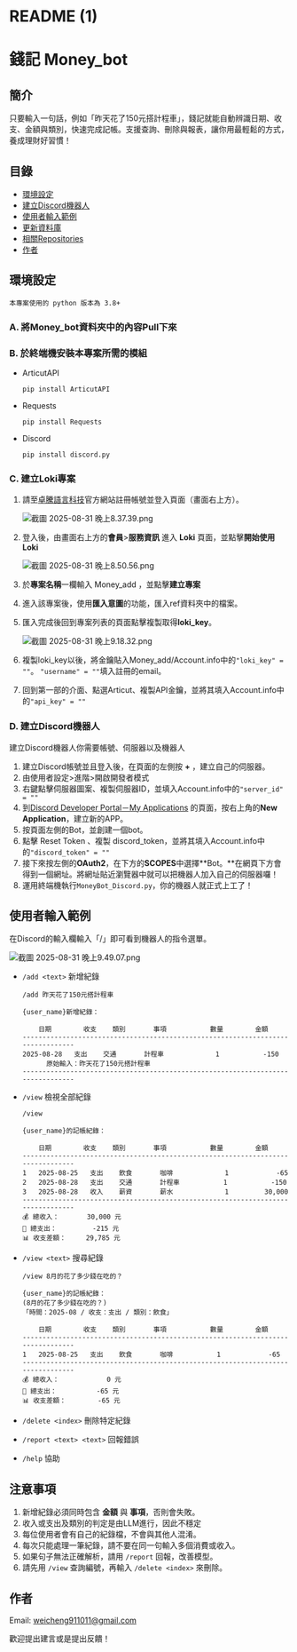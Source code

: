 # README (1)

# 錢記 Money_bot

## 簡介

只要輸入一句話，例如「昨天花了150元搭計程車」，錢記就能自動辨識日期、收支、金額與類別，快速完成記帳。支援查詢、刪除與報表，讓你用最輕鬆的方式，養成理財好習慣！

## 目錄

- [環境設定](about:blank#%E7%92%B0%E5%A2%83%E8%A8%AD%E5%AE%9A)
- [建立Discord機器人](about:blank#%E5%BB%BA%E7%AB%8BDiscord%E6%A9%9F%E5%99%A8%E4%BA%BA)
- [使用者輸入範例](about:blank#%E4%BD%BF%E7%94%A8%E8%80%85%E8%BC%B8%E5%85%A5%E7%AF%84%E4%BE%8B)
- [更新資料庫](about:blank#%E6%9B%B4%E6%96%B0%E8%B3%87%E6%96%99%E5%BA%AB)
- [相關Repositories](about:blank#%E7%9B%B8%E9%97%9CRepositories)
- [作者](about:blank#%E4%BD%9C%E8%80%85)

## 環境設定

```
本專案使用的 python 版本為 3.8+
```

### A.  將Money_bot資料夾中的內容Pull下來

### B. 於終端機安裝本專案所需的模組

- ArticutAPI
    
    ```
    pip install ArticutAPI
    ```
    
- Requests
    
    ```
    pip install Requests
    ```
    
- Discord
    
    
    ```
    pip install discord.py
    ```
    

### C. 建立Loki專案

1. 請至[卓騰語言科技](https://api.droidtown.co/)官方網站註冊帳號並登入頁面（畫面右上方）。
    
    ![截圖 2025-08-31 晚上8.37.39.png](README%20(1)%202606406ac93280388ce2edea3e9b60d0/%E6%88%AA%E5%9C%96_2025-08-31_%E6%99%9A%E4%B8%8A8.37.39.png)
    
2. 登入後，由畫面右上方的**會員**>**服務資訊** 進入 **Loki** 頁面，並點擊**開始使用Loki**
    
    ![截圖 2025-08-31 晚上8.50.56.png](README%20(1)%202606406ac93280388ce2edea3e9b60d0/%E6%88%AA%E5%9C%96_2025-08-31_%E6%99%9A%E4%B8%8A8.50.56.png)
    
3. 於**專案名稱**一欄輸入 Money_add ，並點擊**建立專案**
4. 進入該專案後，使用**匯入意圖**的功能，匯入ref資料夾中的檔案。
5. 匯入完成後回到專案列表的頁面點擊複製取得**loki_key**。
    
    ![截圖 2025-08-31 晚上9.18.32.png](README%20(1)%202606406ac93280388ce2edea3e9b60d0/%E6%88%AA%E5%9C%96_2025-08-31_%E6%99%9A%E4%B8%8A9.18.32.png)
    
6. 複製loki_key以後，將金鑰貼入Money_add/Account.info中的`"loki_key" = ""`。
`"username" = ""`填入註冊的email。
7. 回到第一部的介面、點選Articut、複製API金鑰，並將其填入Account.info中的`"api_key" = ""`

### D. 建立Discord機器人

建立Discord機器人你需要帳號、伺服器以及機器人

1. 建立Discord帳號並且登入後，在頁面的左側按 **+** ，建立自己的伺服器。
2. 由使用者設定>進階>開啟開發者模式
3. 右鍵點擊伺服器圖案、複製伺服器ID，並填入Account.info中的`"server_id" = ""`
4. 到[Discord Developer Portal－My Applications](https://discord.com/developers/applications) 的頁面，按右上角的**New Application**，建立新的APP。
5. 按頁面左側的Bot，並創建一個bot。
6. 點擊 Reset Token 、複製 discord_token，並將其填入Account.info中的`"discord_token" = ""`
7. 接下來按左側的**OAuth2**，在下方的**SCOPES**中選擇**Bot。**在網頁下方會得到一個網址。將網址貼近瀏覽器中就可以把機器人加入自己的伺服器囉！
8. 運用終端機執行`MoneyBot_Discord.py`，你的機器人就正式上工了！

## 使用者輸入範例

在Discord的輸入欄輸入「/」即可看到機器人的指令選單。

![截圖 2025-08-31 晚上9.49.07.png](README%20(1)%202606406ac93280388ce2edea3e9b60d0/%E6%88%AA%E5%9C%96_2025-08-31_%E6%99%9A%E4%B8%8A9.49.07.png)

- `/add <text>` 新增紀錄
    
    ```
    /add 昨天花了150元搭計程車
    ```
    
    ```
    {user_name}新增紀錄：
    
        日期        收支    類別       事項           數量        金額
    --------------------------------------------------------------------------------
    2025-08-28   支出    交通       計程車             1           -150
          原始輸入：昨天花了150元搭計程車
    --------------------------------------------------------------------------------
    ```
    
- `/view` 檢視全部紀錄
    
    ```
    /view
    ```
    
    ```
    {user_name}的記帳紀錄：
    
        日期        收支    類別       事項           數量        金額
    --------------------------------------------------------------------------------
    1   2025-08-25   支出    飲食       咖啡             1            -65
    2   2025-08-28   支出    交通       計程車           1           -150
    3   2025-08-28   收入    薪資       薪水             1         30,000
    --------------------------------------------------------------------------------
    💰 總收入：       30,000 元
    💸 總支出：         -215 元
    📊 收支差額：     29,785 元
    ```
    
- `/view <text>` 搜尋紀錄
    
    ```
    /view 8月的花了多少錢在吃的？
    ```
    
    ```
    {user_name}的記帳紀錄：
    (8月的花了多少錢在吃的？)
    「時間：2025-08 / 收支：支出 / 類別：飲食」
    
        日期        收支    類別       事項           數量        金額
    --------------------------------------------------------------------------------
    1   2025-08-25   支出    飲食       咖啡           1            -65
    --------------------------------------------------------------------------------
    💰 總收入：            0 元
    💸 總支出：          -65 元
    📊 收支差額：        -65 元
    
    ```
    
- `/delete <index>` 刪除特定紀錄
- `/report <text> <text>` 回報錯誤
- `/help` 協助

## 注意事項

1. 新增紀錄必須同時包含 **金額** 與 **事項**，否則會失敗。
2. 收入或支出及類別的判定是由LLM進行，因此不穩定
3. 每位使用者會有自己的紀錄檔，不會與其他人混淆。
4. 每次只能處理一筆紀錄，請不要在同一句輸入多個消費或收入。
5. 如果句子無法正確解析，請用 `/report` 回報，改善模型。
6. 請先用 `/view` 查詢編號，再輸入 `/delete <index>` 來刪除。

## 作者

Email: weicheng911011@gmail.com

歡迎提出建言或是提出反饋！